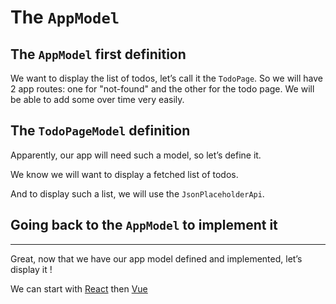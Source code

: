 # The `AppModel`

## The `AppModel` first definition

We want to display the list of todos, let’s call it the `TodoPage`. So we will have 2 app routes: one for "not-found" and the other for the todo page. We will be able to add some over time very easily.

<!-- include [code:ts] ./5-app-model/AppModel-attempt-1.ts -->

## The `TodoPageModel` definition

Apparently, our app will need such a model, so let’s define it.

We know we will want to display a fetched list of todos.

And to display such a list, we will use the `JsonPlaceholderApi`.

<!-- include [code:ts] ./5-app-model/TodoPageModel.ts -->

## Going back to the `AppModel` to implement it

<!-- include [code:ts] ./5-app-model/AppModel.ts -->

---

Great, now that we have our app model defined and implemented, let’s display it !

We can start with [React]() then [Vue]()
